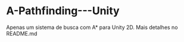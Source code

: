 # A-Pathfinding---Unity
Apenas um sistema de busca com A* para Unity 2D. Mais detalhes no README.md

